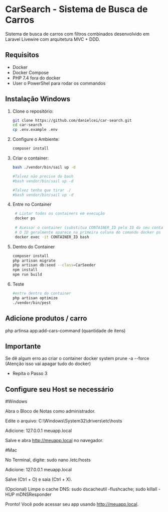 # CarSearch - Sistema de Busca de Carros

Sistema de busca de carros com filtros combinados desenvolvido em Laravel Livewire com arquitetura MVC + DDD.

## Requisitos

- Docker
- Docker Compose
- PHP 7.4 fora do docker
- User o PowerShel para rodar os commandos

## Instalação Windows

1. Clone o repositório:
   ```bash
   git clone https://github.com/danielcei/car-search.git 
   cd car-search
   cp .env.example .env

2. Configure o Ambiente:
   ```bash
   composer install

3. Criar o container:
   ```bash
   bash ./vendor/bin/sail up -d
   
   #Talvez não precise do bash
   #bash vendor/bin/sail up -d
   
   #Talvez tenha que tirar ./
   #bash vendor/bin/sail up -d
   
4. Entre no Container
   ```bash
    # Listar todos os containers em execução
    docker ps
    
    # Acessar o container (substitua CONTAINER_ID pelo ID do seu container)
    # O ID geralmente aparece na primeira coluna do comando docker ps
    docker exec -it CONTAINER_ID bash

4. Dentro do Container
   ```bash
   composer install
   php artisan migrate
   php artisan db:seed --class=CarSeeder
   npm install
   npm run build

4. Teste
   ```bash
   #entre dentro do container
   php artisan optimize
   ./vendor/bin/pest


## Adicione produtos / carro
   php artinsa app:add-cars-command (quantidade de itens)
  
## Importante

Se dê algum erro ao criar o container
docker system prune -a --force (Atenção isso vai apagar tudo do docker)

- Repita o Passo 3


## Configure seu Host se necessário
#Windows

Abra o Bloco de Notas como administrador.

Edite o arquivo: C:\Windows\System32\drivers\etc\hosts

Adicione: 127.0.0.1 meuapp.local

Salve e abra http://meuapp.local no navegador.

#Mac

No Terminal, digite: sudo nano /etc/hosts

Adicione: 127.0.0.1 meuapp.local

Salve (Ctrl + O) e saia (Ctrl + X).

(Opcional) Limpe o cache DNS:
sudo dscacheutil -flushcache; sudo killall -HUP mDNSResponder

Pronto! Você pode acessar seu app usando http://meuapp.local.   


